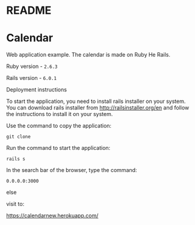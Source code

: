# README

# Calendar

Web application example. The calendar is made on Ruby He Rails.

Ruby version - `2.6.3`

Rails version - `6.0.1`

Deployment instructions

To start the application, you need to install rails installer on your system. You can download rails installer from http://railsinstaller.org/en and follow the instructions to install it on your system.

Use the command to copy the application:

`git clone` 



Run the command to start the application:

`rails s`

In the search bar of the browser, type the command:

`0.0.0.0:3000`

else 

visit to:

https://calendarnew.herokuapp.com/
